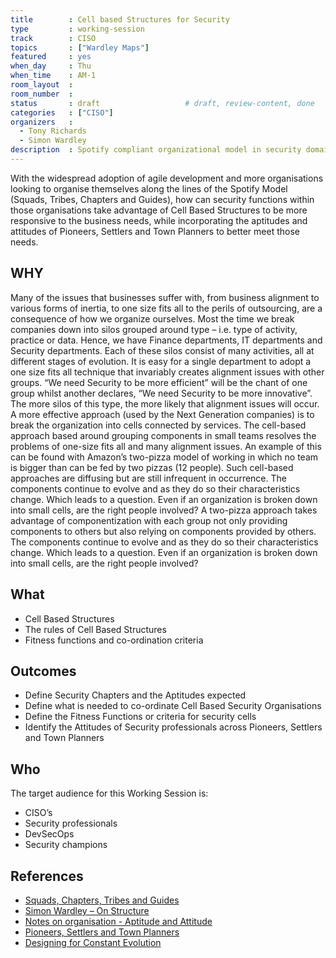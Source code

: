 ```yaml
---
title        : Cell based Structures for Security
type         : working-session
track        : CISO
topics       : ["Wardley Maps"]
featured     : yes
when_day     : Thu
when_time    : AM-1
room_layout  :
room_number  :
status       : draft                   # draft, review-content, done
categories   : ["CISO"]
organizers   : 
  - Tony Richards
  - Simon Wardley
description  : Spotify compliant organizational model in security domain
---
```


With the widespread adoption of agile development and more organisations looking to organise themselves along the lines of the Spotify Model (Squads, Tribes, Chapters and Guides), how can security functions within those organisations take advantage of Cell Based Structures to be more responsive to the business needs, while incorporating the aptitudes and attitudes of Pioneers, Settlers and Town Planners to better meet those needs.

## WHY

Many of the issues that businesses suffer with, from business alignment to various forms of inertia, to one size fits all to the perils of outsourcing, are a consequence of how we organize ourselves. Most the time we break companies down into silos grouped around type – i.e. type of activity, practice or data. Hence, we have Finance departments, IT departments and Security departments. Each of these silos consist of many activities, all at different stages of evolution. It is easy for a single department to adopt a one size fits all technique that invariably creates alignment issues with other groups. “We need Security to be more efficient” will be the chant of one group whilst another declares, “We need Security to be more innovative”. The more silos of this type, the more likely that alignment issues will occur.
A more effective approach (used by the Next Generation companies) is to break the organization into cells connected by services. The cell-based approach based around grouping components in small teams resolves the problems of one-size fits all and many alignment issues. An example of this can be found with Amazon’s two-pizza model of working in which no team is bigger than can be fed by two pizzas (12 people). Such cell-based approaches are diffusing but are still infrequent in occurrence. The components continue to evolve and as they do so their characteristics change. Which leads to a question. Even if an organization is broken down into small cells, are the right people involved?
A two-pizza approach takes advantage of componentization with each group not only providing components to others but also relying on components provided by others. The components continue to evolve and as they do so their characteristics change. Which leads to a question. Even if an organization is broken down into small cells, are the right people involved?

## What

- Cell Based Structures
- The rules of Cell Based Structures
- Fitness functions and co-ordination criteria

## Outcomes

- Define Security Chapters and the Aptitudes expected
- Define what is needed to co-ordinate Cell Based Security Organisations
- Define the Fitness Functions or criteria for security cells
- Identify the Attitudes of Security professionals across Pioneers, Settlers and Town Planners

## Who
The target audience for this Working Session is:
- CISO’s
- Security professionals
- DevSecOps
- Security champions

## References
- [Squads, Chapters, Tribes and Guides](http://www.full-stackagile.com/2016/02/14/team-organisation-squads-chapters-tribes-and-guilds/)
- [Simon Wardley – On Structure](https://blog.gardeviance.org/2013/02/on-structure.html)
- [Notes on organisation - Aptitude and Attitude](https://blog.gardeviance.org/2014/07/notes-on-organisation.html)
- [Pioneers, Settlers and Town Planners](https://blog.gardeviance.org/2012/06/pioneers-settlers-and-town-planners.html)
- [Designing for Constant Evolution](https://hackernoon.com/designing-for-constant-evolution-41b216741974)
